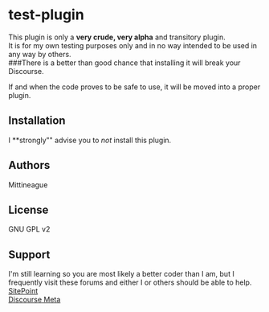 # test-plugin

This plugin is only a **very crude, very alpha** and transitory plugin.  
It is for my own testing purposes only and in no way intended to be used in any way by others.  
###There is a better than good chance that installing it will break your Discourse.  


If and when the code proves to be safe to use, it will be moved into a proper plugin. 

## Installation

I **strongly"" advise you to _not_ install this plugin. 

## Authors

Mittineague

## License

GNU GPL v2 

## Support 

I'm still learning so you are most likely a better coder than I am, but I frequently visit these forums and either I or others should be able to help.  
[SitePoint](https://www.sitepoint.com/community/)  
[Discourse Meta](https://meta.discourse.org/)  